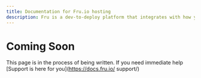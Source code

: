 ```yaml
---
title: Documentation for Fru.io hosting
description: Fru is a dev-to-deploy platform that integrates with how you work today
---
```

# Coming Soon

This page is in the process of being written. If you need immediate help [Support is here for you](https://docs.fru.io/ support/)
